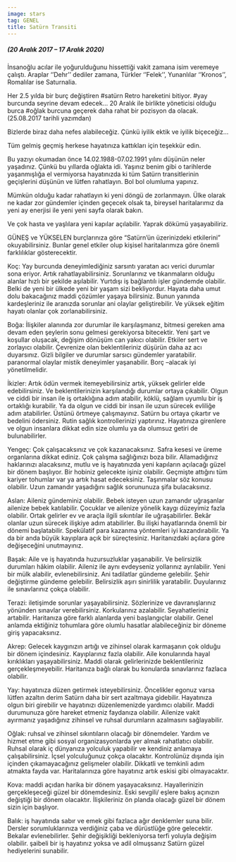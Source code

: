 ```yaml
---
image: stars
tag: GENEL
title: Satürn Transiti
---
```


##### (20 Aralık 2017 – 17 Aralık 2020)
İnsanoğlu acılar ile yoğurulduğunu hissettiği vakit zamana isim veremeye çalıştı. Araplar ‘’Dehr’’ dediler zamana, Türkler ‘’Felek’’, Yunanlılar ‘’Kronos’’, Romalılar ise Saturnalia.

Her 2.5 yılda bir burç değiştiren #satürn Retro hareketini bitiyor. #yay burcunda seyrine devam edecek... 20 Aralık ile birlikte yöneticisi olduğu burca #oğlak burcuna geçerek daha rahat bir pozisyon da olacak. (25.08.2017 tarihli yazımdan)

Bizlerde biraz daha nefes alabileceğiz. Çünkü iyilik ektik ve iyilik biçeceğiz…

Tüm gelmiş geçmiş herkese hayatınıza kattıkları için teşekkür edin.

Bu yazıyı okumadan önce 14.02.1988-07.02.1991 yılını düşünün neler yaşadınız. Çünkü bu yıllarda oğlakta idi. Yaşınız benim gibi o tarihlerde yaşanmışlığa el vermiyorsa hayatınızda ki tüm Satürn transitlerinin geçişlerini düşünün ve lütfen rahatlayın. Bol bol olumluma yapınız.

Mümkün olduğu kadar rahatlayın ki yeni döngü de zorlanmayın. Ülke olarak ne kadar zor gündemler içinden geçecek olsak ta, bireysel haritalarımız da yeni ay enerjisi ile yeni yeni sayfa olarak bakın.

Ve çok hasta ve yaşlılara yeni kapılar açılabilir. Yaprak dökümü yaşayabiliriz.

GÜNEŞ ve YÜKSELEN burçlarınıza göre “Satürn’ün üzerinizdeki etkilerini” okuyabilirsiniz. Bunlar genel etkiler olup kişisel haritalarımıza göre önemli farklılıklar gösterecektir.

Koç: Yay burcunda deneyimlediğiniz sarsıntı yaratan acı verici durumlar sona eriyor. Artık rahatlayabilirsiniz. Sorunlarınız ve tıkanmaların olduğu alanlar hızlı bir şekilde aşılabilir. Yurtdışı iş bağlantılı işler gündemde olabilir. Belki de yeni bir ülkede yeni bir yaşam sizi bekliyordur. Hayata daha umut dolu bakacağınız maddi çözümler yaşaya bilirsiniz. Bunun yanında kardeşleriniz ile aranızda sorunlar ani olaylar geliştirebilir. Ve yüksek eğitim hayatı olanlar çok zorlanabilirsiniz.

Boğa: İlişkiler alanında zor durumlar ile karşılaşmanız, bitmesi gereken ama devam eden şeylerin sonu gelmesi gerekiyorsa bitecektir. Yeni şart ve koşullar oluşacak, değişim dönüşüm can yakıcı olabilir. Etkiler sert ve zorlayıcı olabilir. Çevrenize olan beklentileriniz düşürün daha az acı duyarsınız. Gizli bilgiler ve durumlar sarsıcı gündemler yaratabilir. paranormal olaylar mistik deneyimler yaşanabilir. Borç –alacak iyi yönetilmelidir.

İkizler: Artık ödün vermek itemeyebilirsiniz artık, yüksek gelirler elde edebilirsiniz. Ve beklentilerinizin karşılandığı durumlar ortaya çıkabilir. Olgun ve ciddi bir insan ile iş ortaklığına adım atabilir, köklü, sağlam uyumlu bir iş ortaklığı kurabilir. Ya da olgun ve ciddi bir insan ile uzun sürecek evliliğe adım atabilirler. Üstünü örtmeye çalışmayınız. Satürn bu ortaya çıkartır ve bedelini ödersiniz. Rutin sağlık kontrollerinizi yaptırınız. Hayatınıza girenlere ve olgun insanlara dikkat edin size olumlu ya da olumsuz getiri de bulunabilirler.

Yengeç: Çok çalışacaksınız ve çok kazanacaksınız. Safra kesesi ve üreme organlarına dikkat ediniz. Çok çalışma sağlığınızı boza bilir.  Allamadığınız haklarınızı alacaksınız, mutlu ve iş hayatınızda yeni kapıların açılacağı güzel bir dönem başlıyor. Bir hobiniz gelecekte işiniz olabilir. Geçmişte attığını tüm kariyer tohumlar var ya artık hasat edeceksiniz.  Taşınmalar söz konusu olabilir. Uzun zamandır yaşadığını sağlık sorununuza şifa bulacaksınız.

Aslan:  Aileniz gündeminiz olabilir. Bebek isteyen uzun zamandır uğraşanlar ailenize bebek katılabilir. Çocuklar ve ailenize yönelik kaygı düzeyimiz fazla olabilir. Ortak gelirler ev ve araçla ilgili sıkıntılar ile uğraşabilirler. Bekâr olanlar uzun sürecek ilişkiye adım atabilirler. Bu ilişki hayatlarında önemli bir dönemi başlatabilir. Spekülatif para kazanma yöntemleri iyi kazandırabilir. Ya da bir anda büyük kayıplara açık bir süreçtesiniz. Haritanızdaki açılara göre değişeceğini unutmayınız.

Başak: Aile ve iş hayatında huzursuzluklar yaşanabilir. Ve belirsizlik durumları hâkim olabilir. Aileniz ile aynı evdeyseniz yollarınız ayrılabilir. Yeni bir mülk alabilir, evlenebilirsiniz. Ani tadilatlar gündeme gelebilir. Şehir değiştirme gündeme gelebilir. Belirsizlik aşırı sinirlilik yaratabilir. Duyularınız ile sınavlarınız çokça olabilir.

Terazi: iletişimde sorunlar yaşayabilirsiniz. Sözlerinize ve davranışlarınız yönünden sınavlar verebilirsiniz. Korkularınız azalabilir. Seyahatleriniz artabilir. Haritanıza göre farklı alanlarda yeni başlangıçlar olabilir. Genel anlamda ektiğiniz tohumlara göre olumlu hasatlar alabileceğiniz bir döneme giriş yapacaksınız.

Akrep: Gelecek kaygınızın artığı ve zihinsel olarak karmaşanın çok olduğu bir dönem içindesiniz. Kayıplarınız fazla olabilir. Aile konularında hayal kırıklıkları yaşayabilirsiniz. Maddi olarak gelirlerinizde beklentileriniz gerçekleşmeyebilir. Haritanıza bağlı olarak bu konularda sınavlarınız fazlaca olabilir.

Yay: hayatınıza düzen getirmek isteyebilirsiniz. Öncelikler egonuz varsa lütfen azaltın derim Satürn daha bir sert azaltmaya gidebilir. Hayatınıza olgun biri girebilir ve hayatınızı düzenlemenizde yardımcı olabilir. Maddi durumunuza göre hareket etmeniz faydanıza olabilir. Ailenize vakit ayırmanız yaşadığınız zihinsel ve ruhsal durumların azalmasını sağlayabilir.

Oğlak: ruhsal ve zihinsel sıkıntıların olacağı bir dönemdeler. Yardım ve hizmet etme gibi sosyal organizasyonlarda yer almak rahatlatıcı olabilir. Ruhsal olarak iç dünyanıza yolculuk yapabilir ve kendiniz anlamaya çalışabilirsiniz. İçsel yolculuğunuz çokça olacaktır. Kontrolünüz dışında işin içinden çıkamayacağınız gelişmeler olabilir. Dikkatli ve temkinli adım atmakta fayda var. Haritalarınıza göre hayatınız artık eskisi gibi olmayacaktır.

Kova: maddi açıdan harika bir dönem yaşayacaksınız. Hayallerinizin gerçekleşeceği güzel bir dönemdesiniz. Eski sevgili/ eşlere bakış açınızın değiştiği bir dönem olacaktır. İlişkileriniz ön planda olacağı güzel bir dönem sizin için başlıyor.

Balık: iş hayatında sabır ve emek gibi fazlaca ağır denklemler suna bilir. Dersler sorumluklarınıza verdiğiniz çaba ve dürüstlüğe göre gelecektir. Bekalar evlenebilirler. Şehir değişikliği bekleniyorsa terfi yoluyla değişim olabilir. şaibeli bir iş hayatınız yoksa ve adil olmuşsanız Satürn güzel hediyelerini sunabilir.
